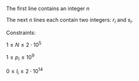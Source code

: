The first line contains an integer $n$

The next $n$ lines each contain two integers: $r_i$ and $s_i$.

Constraints:

$1 \leq N \leq 2\cdot 10^5$

$1 \leq p_i \leq 10^9$

$0 \leq l_i \leq 2\cdot 10^{14}$
